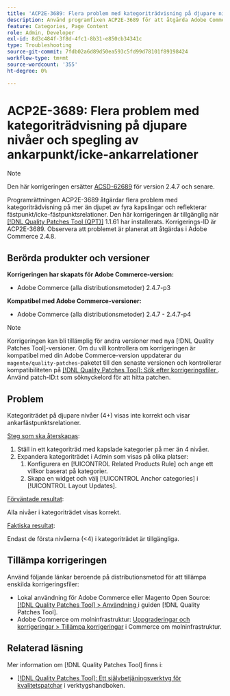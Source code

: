 ```yaml
---
title: 'ACP2E-3689: Flera problem med kategoriträdvisning på djupare nivåer och spegling av ankarpunkt/icke-ankarrelationer'
description: Använd programfixen ACP2E-3689 för att åtgärda Adobe Commerce-problemet med kategoriträdvisning på mer än djup, fyra kapslingar och spegelvända fästpunktsrelationer.
feature: Categories, Page Content
role: Admin, Developer
exl-id: 8d3c484f-3f8d-4fc1-8b31-e850cb34341c
type: Troubleshooting
source-git-commit: 7fdb02a6d89d50ea593c5fd99d78101f89198424
workflow-type: tm+mt
source-wordcount: '355'
ht-degree: 0%

---
```


# ACP2E-3689: Flera problem med kategoriträdvisning på djupare nivåer och spegling av ankarpunkt/icke-ankarrelationer

>[!NOTE]
>
>Den här korrigeringen ersätter [ACSD-62689](/help/tools/quality-patches-tool/patches-available-in-qpt/v1-1-57/acsd-62689-customer-add-categories-issue-related-product-rules-and-widgets.md) för version 2.4.7 och senare.

Programrättningen ACP2E-3689 åtgärdar flera problem med kategoriträdvisning på mer än djupet av fyra kapslingar och reflekterar fästpunkt/icke-fästpunktsrelationer. Den här korrigeringen är tillgänglig när [[!DNL Quality Patches Tool (QPT)]](/help/tools/quality-patches-tool/quality-patches-tool-to-self-serve-quality-patches.md) 1.1.61 har installerats. Korrigerings-ID är ACP2E-3689. Observera att problemet är planerat att åtgärdas i Adobe Commerce 2.4.8.

## Berörda produkter och versioner

**Korrigeringen har skapats för Adobe Commerce-version:**

* Adobe Commerce (alla distributionsmetoder) 2.4.7-p3

**Kompatibel med Adobe Commerce-versioner:**

* Adobe Commerce (alla distributionsmetoder) 2.4.7 - 2.4.7-p4

>[!NOTE]
>
>Korrigeringen kan bli tillämplig för andra versioner med nya [!DNL Quality Patches Tool]-versioner. Om du vill kontrollera om korrigeringen är kompatibel med din Adobe Commerce-version uppdaterar du `magento/quality-patches`-paketet till den senaste versionen och kontrollerar kompatibiliteten på [[!DNL Quality Patches Tool]: Sök efter korrigeringsfiler ](https://experienceleague.adobe.com/tools/commerce-quality-patches/index.html?lang=sv-SE). Använd patch-ID:t som söknyckelord för att hitta patchen.

## Problem

Kategoriträdet på djupare nivåer (4+) visas inte korrekt och visar ankarfästpunktsrelationer.

<u>Steg som ska återskapas</u>:

1. Ställ in ett kategoriträd med kapslade kategorier på mer än 4 nivåer.
1. Expandera kategoriträdet i Admin som visas på olika platser:
   1. Konfigurera en [!UICONTROL Related Products Rule] och ange ett villkor baserat på kategorier.
   1. Skapa en widget och välj [!UICONTROL Anchor categories] i [!UICONTROL Layout Updates].

<u>Förväntade resultat</u>:

Alla nivåer i kategoriträdet visas korrekt.

<u>Faktiska resultat</u>:

Endast de första nivåerna (&lt;4) i kategoriträdet är tillgängliga.

## Tillämpa korrigeringen

Använd följande länkar beroende på distributionsmetod för att tillämpa enskilda korrigeringsfiler:

* Lokal användning för Adobe Commerce eller Magento Open Source: [[!DNL Quality Patches Tool] > Användning ](/help/tools/quality-patches-tool/usage.md) i guiden [!DNL Quality Patches Tool].
* Adobe Commerce om molninfrastruktur: [Uppgraderingar och korrigeringar > Tillämpa korrigeringar](https://experienceleague.adobe.com/docs/commerce-cloud-service/user-guide/develop/upgrade/apply-patches.html?lang=sv-SE) i Commerce om molninfrastruktur.

## Relaterad läsning

Mer information om [!DNL Quality Patches Tool] finns i:

* [[!DNL Quality Patches Tool]: Ett självbetjäningsverktyg för kvalitetspatchar](/help/tools/quality-patches-tool/quality-patches-tool-to-self-serve-quality-patches.md) i verktygshandboken.
